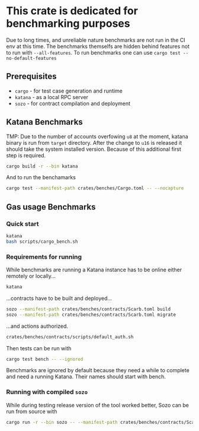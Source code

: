 # This crate is dedicated for benchmarking purposes

Due to long times, and unreliable nature benchmarks are not run in the CI env at this time.
The benchmarks themselfs are hidden behind features not to run with `--all-features`.
To run benchmarks one can use `cargo test --no-default-features`

## Prerequisites

-   `cargo` - for test case generation and runtime
-   `katana` - as a local RPC server
-   `sozo` - for contract compilation and deployment


## Katana Benchmarks

TMP: Due to the number of accounts overfowing `u8` at the moment, katana binary is run from `target` directory.
After the change to `u16` is released it should take the system installed version. Because of this additional first step is required.

```bash
cargo build -r --bin katana
```

And to run the benchamarks 

```bash
cargo test --manifest-path crates/benches/Cargo.toml -- --nocapture
```

## Gas usage Benchmarks

### Quick start

```bash
katana
bash scripts/cargo_bench.sh
```


### Requirements for running

While benchmarks are running a Katana instance has to be online either remotely or locally...

```bash
katana
```

...contracts have to be built and deployed...

```bash
sozo --manifest-path crates/benches/contracts/Scarb.toml build
sozo --manifest-path crates/benches/contracts/Scarb.toml migrate
```

...and actions authorized.

```bash
crates/benches/contracts/scripts/default_auth.sh
```

Then tests can be run with

```bash
cargo test bench -- --ignored
```

Benchmarks are ignored by default because they need a while to complete and need a running Katana. Their names should start with bench.

### Running with compiled `sozo`

While during testing release version of the tool worked better, Sozo can be run from source with

```bash
cargo run -r --bin sozo -- --manifest-path crates/benches/contracts/Scarb.toml build
```
